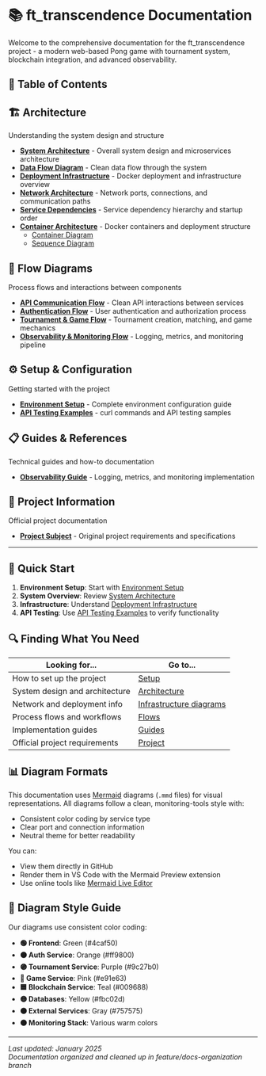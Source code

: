 # 📚 ft_transcendence Documentation

Welcome to the comprehensive documentation for the ft_transcendence project - a modern web-based Pong game with tournament system, blockchain integration, and advanced observability.

## 📖 Table of Contents

## 🏗️ Architecture
Understanding the system design and structure
- **[System Architecture](architecture/system-architecture.mmd)** - Overall system design and microservices architecture
- **[Data Flow Diagram](architecture/data-flow-diagram.mmd)** - Clean data flow through the system
- **[Deployment Infrastructure](architecture/deployment-infrastructure.mmd)** - Docker deployment and infrastructure overview
- **[Network Architecture](architecture/network-architecture.mmd)** - Network ports, connections, and communication paths
- **[Service Dependencies](architecture/service-dependencies.mmd)** - Service dependency hierarchy and startup order
- **[Container Architecture](architecture/containers/)** - Docker containers and deployment structure
  - [Container Diagram](architecture/containers/Containers.mmd)
  - [Sequence Diagram](architecture/containers/diagram_sequence.mmd)

## 🔄 Flow Diagrams
Process flows and interactions between components
- **[API Communication Flow](flows/api-communication-flow.mmd)** - Clean API interactions between services
- **[Authentication Flow](flows/authentication-flow.mmd)** - User authentication and authorization process
- **[Tournament & Game Flow](flows/tournament-game-flow.mmd)** - Tournament creation, matching, and game mechanics
- **[Observability & Monitoring Flow](flows/observability-monitoring-flow.mmd)** - Logging, metrics, and monitoring pipeline

## ⚙️ Setup & Configuration
Getting started with the project
- **[Environment Setup](setup/environment-setup.md)** - Complete environment configuration guide
- **[API Testing Examples](setup/api-testing-examples.md)** - curl commands and API testing samples

## 📋 Guides & References
Technical guides and how-to documentation
- **[Observability Guide](guides/observability-guide.md)** - Logging, metrics, and monitoring implementation

## 📄 Project Information
Official project documentation
- **[Project Subject](project/subject.txt)** - Original project requirements and specifications

---

## 🚀 Quick Start

1. **Environment Setup**: Start with [Environment Setup](setup/environment-setup.md)
2. **System Overview**: Review [System Architecture](architecture/system-architecture.mmd)
3. **Infrastructure**: Understand [Deployment Infrastructure](architecture/deployment-infrastructure.mmd)
4. **API Testing**: Use [API Testing Examples](setup/api-testing-examples.md) to verify functionality

## 🔍 Finding What You Need

| Looking for... | Go to... |
|----------------|----------|
| How to set up the project | [Setup](setup/) |
| System design and architecture | [Architecture](architecture/) |
| Network and deployment info | [Infrastructure diagrams](architecture/) |
| Process flows and workflows | [Flows](flows/) |  
| Implementation guides | [Guides](guides/) |
| Official project requirements | [Project](project/) |

## 📊 Diagram Formats

This documentation uses [Mermaid](https://mermaid.js.org/) diagrams (`.mmd` files) for visual representations. All diagrams follow a clean, monitoring-tools style with:
- Consistent color coding by service type
- Clear port and connection information
- Neutral theme for better readability

You can:
- View them directly in GitHub
- Render them in VS Code with the Mermaid Preview extension
- Use online tools like [Mermaid Live Editor](https://mermaid.live/)

## 🎨 Diagram Style Guide

Our diagrams use consistent color coding:
- **🟢 Frontend**: Green (#4caf50)
- **🟠 Auth Service**: Orange (#ff9800)  
- **🟣 Tournament Service**: Purple (#9c27b0)
- **🔴 Game Service**: Pink (#e91e63)
- **🟦 Blockchain Service**: Teal (#009688)
- **🟡 Databases**: Yellow (#fbc02d)
- **⚫ External Services**: Gray (#757575)
- **🟤 Monitoring Stack**: Various warm colors

---

*Last updated: January 2025*  
*Documentation organized and cleaned up in feature/docs-organization branch* 